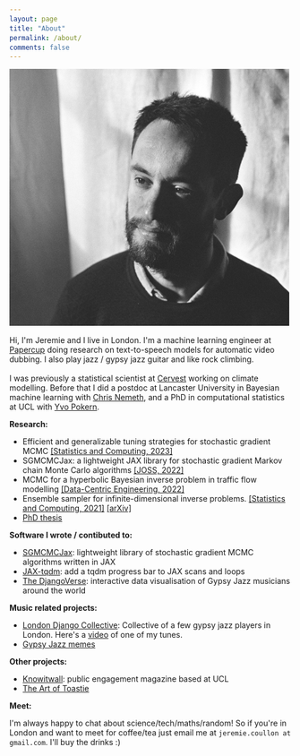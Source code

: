 ```yaml
---
layout: page
title: "About"
permalink: /about/
comments: false
---
```




<div>
<img src="/assets/Jeremie_crop_opt.jpg" class="about_image image-left"/>  <p class="about_bio">Hi, I'm Jeremie and I live in London. I'm a machine learning engineer at <a href="https://www.papercup.com/">Papercup</a> doing research on text-to-speech models for automatic video dubbing. I also play jazz / gypsy jazz guitar and like rock climbing.
<br><br>
I was previously a statistical scientist at <a href="https://cervest.earth/">Cervest</a> working on climate modelling. Before that I did a postdoc at Lancaster University in Bayesian machine learning with <a href="http://www.lancs.ac.uk/~nemeth/">Chris Nemeth</a>, and a PhD in computational statistics at UCL with <a href="https://www.ucl.ac.uk/statistics/people/yvopokern">Yvo Pokern</a>.</p>
</div>


**Research:**
- Efficient and generalizable tuning strategies for stochastic gradient MCMC [[Statistics and Computing, 2023]](https://link.springer.com/article/10.1007/s11222-023-10233-3)
- SGMCMCJax: a lightweight JAX library for stochastic gradient Markov chain Monte Carlo algorithms [[JOSS, 2022]](https://joss.theoj.org/papers/10.21105/joss.04113)
- MCMC for a hyperbolic Bayesian inverse problem in traffic flow modelling [[Data-Centric Engineering, 2022]](https://www.cambridge.org/core/journals/data-centric-engineering/article/markov-chain-monte-carlo-for-a-hyperbolic-bayesian-inverse-problem-in-traffic-flow-modeling/53A64484BE55E9DE7A23D5DFF75CC65D)
- Ensemble sampler for infinite-dimensional inverse problems. [[Statistics and Computing, 2021]](https://link.springer.com/article/10.1007/s11222-021-10004-y) [[arXiv]](https://arxiv.org/abs/2010.15181)
- [PhD thesis](https://discovery.ucl.ac.uk/id/eprint/10078714/)


**Software I wrote / contibuted to:**

- [SGMCMCJax](https://github.com/jeremiecoullon/SGMCMCJax): lightweight library of stochastic gradient MCMC algorithms written in JAX
- [JAX-tqdm](https://github.com/jeremiecoullon/jax-tqdm): add a tqdm progress bar to JAX scans and loops
- [The DjangoVerse](https://www.londondjangocollective.com/djangoverse/): interactive data visualisation of Gypsy Jazz musicians around the world


**Music related projects:**
- [London Django Collective](https://londondjangocollective.com): Collective of a few gypsy jazz players in London. Here's a [video](https://www.youtube.com/watch?v=olV9ecNxin8) of one of my tunes.
- [Gypsy Jazz memes](https://www.instagram.com/gypsyjazzmemes/)

**Other projects:**
- [Knowitwall](https://knowitwall.com): public engagement magazine based at UCL
- [The Art of Toastie](https://www.instagram.com/jeremie.coullon/)

**Meet:**

I'm always happy to chat about science/tech/maths/random! So if you're in London and want to meet for coffee/tea just email me at `jeremie.coullon at gmail.com`. I'll buy the drinks :)
